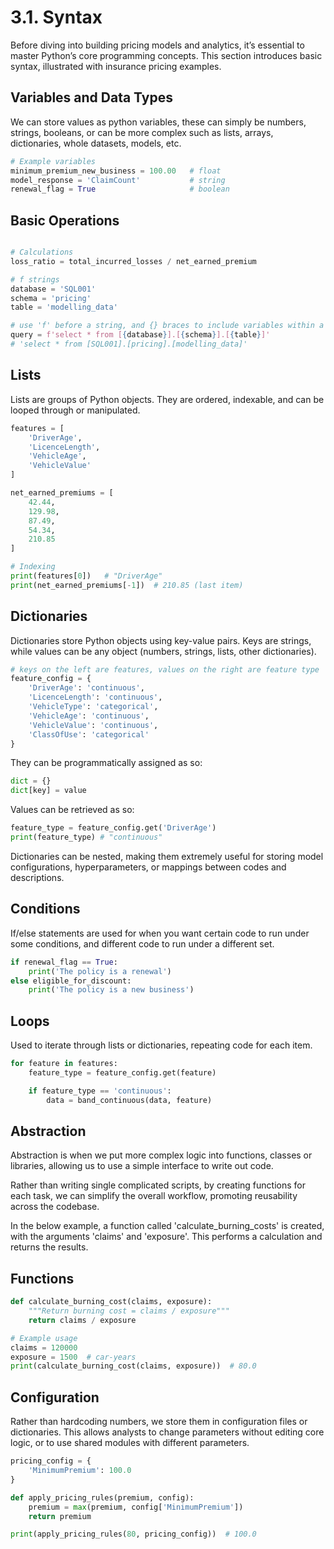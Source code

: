 # 3.1. Syntax

Before diving into building pricing models and analytics, it’s essential to master Python’s core programming concepts. This section introduces basic syntax, illustrated with insurance pricing examples.

## Variables and Data Types

We can store values as python variables, these can simply be numbers, strings, booleans, or can be more complex such as lists, arrays, dictionaries, whole datasets, models, etc. 

```python
# Example variables
minimum_premium_new_business = 100.00   # float
model_response = 'ClaimCount'           # string
renewal_flag = True                     # boolean
```

## Basic Operations
```python

# Calculations
loss_ratio = total_incurred_losses / net_earned_premium

# f strings
database = 'SQL001'
schema = 'pricing'
table = 'modelling_data'

# use 'f' before a string, and {} braces to include variables within a string
query = f'select * from [{database}].[{schema}].[{table}]'
# 'select * from [SQL001].[pricing].[modelling_data]'

```
## Lists

Lists are groups of Python objects. They are ordered, indexable, and can be looped through or manipulated.

```python
features = [
    'DriverAge',
    'LicenceLength',
    'VehicleAge',
    'VehicleValue'
]

net_earned_premiums = [
    42.44,
    129.98,
    87.49,
    54.34,
    210.85
]

# Indexing
print(features[0])   # "DriverAge"
print(net_earned_premiums[-1])  # 210.85 (last item)
```

## Dictionaries 
Dictionaries store Python objects using key-value pairs. Keys are strings, while values can be any object (numbers, strings, lists, other dictionaries).

```python
# keys on the left are features, values on the right are feature type
feature_config = {
    'DriverAge': 'continuous',
    'LicenceLength': 'continuous',
    'VehicleType': 'categorical',
    'VehicleAge': 'continuous',
    'VehicleValue': 'continuous',
    'ClassOfUse': 'categorical'
}
```

They can be programmatically assigned as so:

```python
dict = {}
dict[key] = value
```

Values can be retrieved as so:

```python
feature_type = feature_config.get('DriverAge')
print(feature_type) # "continuous"
```

Dictionaries can be nested, making them extremely useful for storing model configurations, hyperparameters, or mappings between codes and descriptions.

## Conditions

If/else statements are used for when you want certain code to run under some conditions, and different code to run under a different set.

```python
if renewal_flag == True:
    print('The policy is a renewal')
else eligible_for_discount:
    print('The policy is a new business')
```


## Loops

Used to iterate through lists or dictionaries, repeating code for each item.

```python
for feature in features:
    feature_type = feature_config.get(feature)

    if feature_type == 'continuous':
        data = band_continuous(data, feature)
```

## Abstraction

Abstraction is when we put more complex logic into functions, classes or libraries, allowing us to use a simple interface to write out code.

Rather than writing single complicated scripts, by creating functions for each task, we can simplify the overall workflow, promoting reusability across the codebase.

In the below example, a function called 'calculate_burning_costs' is created, with the arguments 'claims' and 'exposure'. This performs a calculation and returns the results.

## Functions

```python
def calculate_burning_cost(claims, exposure):
    """Return burning cost = claims / exposure"""
    return claims / exposure

# Example usage
claims = 120000
exposure = 1500  # car-years
print(calculate_burning_cost(claims, exposure))  # 80.0
```

## Configuration

Rather than hardcoding numbers, we store them in configuration files or dictionaries.
This allows analysts to change parameters without editing core logic, or to use shared modules with different parameters.

```python
pricing_config = {
    'MinimumPremium': 100.0
}

def apply_pricing_rules(premium, config):
    premium = max(premium, config['MinimumPremium'])
    return premium

print(apply_pricing_rules(80, pricing_config))  # 100.0
```